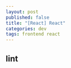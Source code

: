 ```yaml
---
layout: post
published: false
title: "[React] React"
categories: dev
tags: frontend react
---
```


## lint



